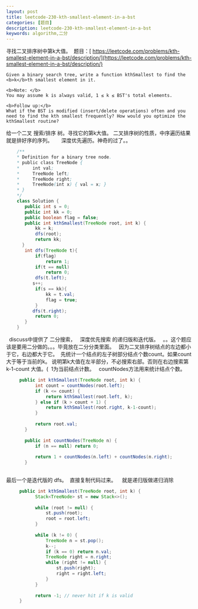 ```yaml
---
layout: post
title: leetcode-230-kth-smallest-element-in-a-bst
categories: [题目] 
description: leetcode-230-kth-smallest-element-in-a-bst
keywords: algorithm,二分
---
```



寻找二叉排序树中第k大值。  题目：[ https://leetcode.com/problems/kth-smallest-element-in-a-bst/description/](https://leetcode.com/problems/kth-smallest-element-in-a-bst/description/)    

    Given a binary search tree, write a function kthSmallest to find the <b>k</b>th smallest element in it.
    
    <b>Note: </b>
    You may assume k is always valid, 1 ≤ k ≤ BST's total elements.
    
    <b>Follow up:</b>
    What if the BST is modified (insert/delete operations) often and you need to find the kth smallest frequently? How would you optimize the kthSmallest routine?
    
    

 给一个二叉 搜索/排序 树。寻找它的第k大值。 二叉排序树的性质，中序遍历结果就是排好序的序列。      深度优先遍历。神奇的过了。。

```java
    /**
    * Definition for a binary tree node.
    * public class TreeNode {
    *     int val;
    *     TreeNode left;
    *     TreeNode right;
    *     TreeNode(int x) { val = x; }
    * }
    */
    class Solution {
       public int s = 0;
       public int kk = 0;
       public boolean flag = false;
       public int kthSmallest(TreeNode root, int k) {
           kk = k;
           dfs(root);
           return kk;
      }
       int dfs(TreeNode t){
           if(flag)
               return 1;
           if(t == null)
               return 0;
           dfs(t.left);
          s++;
           if(s == kk){
               kk = t.val;
               flag = true;
           }
          dfs(t.right);
           return 0;
       }
    }
```
    

  discuss中提供了 二分搜索，   深度优先搜索 的递归版和迭代版。   。。这个题应该是要用二分做的。。。毕竟放在二分分类里面。   因为二叉排序树结点的左边都小于它，右边都大于它。  先统计一个结点的左子树部分结点个数count。如果count大于等于当前的k。 说明第k大值在左半部分，不必搜索右部。否则在右边搜索第k-1-count 大值。(  1为当前结点计数。   countNodes方法用来统计结点个数。  

```java
     public int kthSmallest(TreeNode root, int k) {
           int count = countNodes(root.left);
           if (k <= count) {
               return kthSmallest(root.left, k);
           } else if (k > count + 1) {
               return kthSmallest(root.right, k-1-count); 
           }
           
           return root.val;
       }
      
       public int countNodes(TreeNode n) {
           if (n == null) return 0;
           
           return 1 + countNodes(n.left) + countNodes(n.right);
       }
    
```

 最后一个是迭代版的 dfs。  直接复制代码过来。    就是递归版做递归消除  

```java
     public int kthSmallest(TreeNode root, int k) {
           Stack<TreeNode> st = new Stack<>();
           
           while (root != null) {
               st.push(root);
               root = root.left;
           }
               
           while (k != 0) {
               TreeNode n = st.pop();
               k--;
               if (k == 0) return n.val;
               TreeNode right = n.right;
               while (right != null) {
                   st.push(right);
                   right = right.left;
               }
           }
           
           return -1; // never hit if k is valid
     }
```
